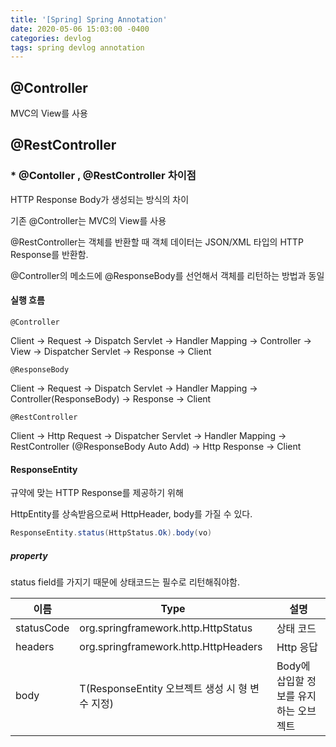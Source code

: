 ```yaml
---
title: '[Spring] Spring Annotation'
date: 2020-05-06 15:03:00 -0400
categories: devlog
tags: spring devlog annotation
---
```


## @Controller

MVC의 View를 사용

## @RestController

### \* @Contoller , @RestController 차이점

HTTP Response Body가 생성되는 방식의 차이

기존 @Controller는 MVC의 View를 사용

@RestController는 객체를 반환할 때 객체 데이터는 JSON/XML 타입의 HTTP Response를 반환함.

@Controller의 메소드에 @ResponseBody를 선언해서 객체를 리턴하는 방법과 동일

#### 실행 흐름

`@Controller`

Client -> Request -> Dispatch Servlet -> Handler Mapping -> Controller -> View -> Dispatcher Servlet -> Response -> Client

`@ResponseBody`

Client -> Request -> Dispatch Servlet -> Handler Mapping -> Controller(ResponseBody) -> Response -> Client

`@RestController`

Client -> Http Request -> Dispatcher Servlet -> Handler Mapping -> RestController (@ResponseBody Auto Add) -> Http Response -> Client

#### ResponseEntity

규약에 맞는 HTTP Response를 제공하기 위해

HttpEntity를 상속받음으로써 HttpHeader, body를 가질 수 있다.
```java
ResponseEntity.status(HttpStatus.Ok).body(vo)
```

##### property

status field를 가지기 때문에 상태코드는 필수로 리턴해줘야함.

|이름|Type|설명|
|----|----|----|
| statusCode | org.springframework.http.HttpStatus | 상태 코드 |
| headers | org.springframework.http.HttpHeaders | Http 응답 |
| body | T(ResponseEntity 오브젝트 생성 시 형 변수 지정) | Body에 삽입할 정보를 유지하는 오브젝트 |

